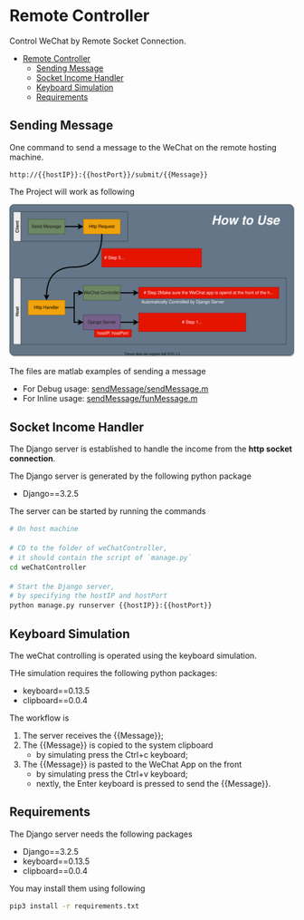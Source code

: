 # Remote Controller

Control WeChat by Remote Socket Connection.

- [Remote Controller](#remote-controller)
  - [Sending Message](#sending-message)
  - [Socket Income Handler](#socket-income-handler)
  - [Keyboard Simulation](#keyboard-simulation)
  - [Requirements](#requirements)

## Sending Message

One command to send a message to the WeChat on the remote hosting machine.

```
http://{{hostIP}}:{{hostPort}}/submit/{{Message}}
```

The Project will work as following

![How-to-Use](how-to-use.svg)

The files are matlab examples of sending a message

-   For Debug usage: [sendMessage/sendMessage.m](sendMessage/sendMessage.m)
-   For Inline usage: [sendMessage/funMessage.m](sendMessage/funMessage.m)

## Socket Income Handler

The Django server is established to handle the income from the **http socket connection**.

The Django server is generated by the following python package

-   Django==3.2.5

The server can be started by running the commands

```sh
# On host machine

# CD to the folder of weChatController,
# it should contain the script of `manage.py`
cd weChatController

# Start the Django server,
# by specifying the hostIP and hostPort
python manage.py runserver {{hostIP}}:{{hostPort}}
```

## Keyboard Simulation

The weChat controlling is operated using the keyboard simulation.

THe simulation requires the following python packages:

-   keyboard==0.13.5
-   clipboard==0.0.4

The workflow is

1. The server receives the {{Message}};
2. The {{Message}} is copied to the system clipboard
    - by simulating press the Ctrl+c keyboard;
3. The {{Message}} is pasted to the WeChat App on the front
    - by simulating press the Ctrl+v keyboard;
    - nextly, the Enter keyboard is pressed to send the {{Message}}.

## Requirements

The Django server needs the following packages

-   Django==3.2.5
-   keyboard==0.13.5
-   clipboard==0.0.4

You may install them using following

```sh
pip3 install -r requirements.txt
```

